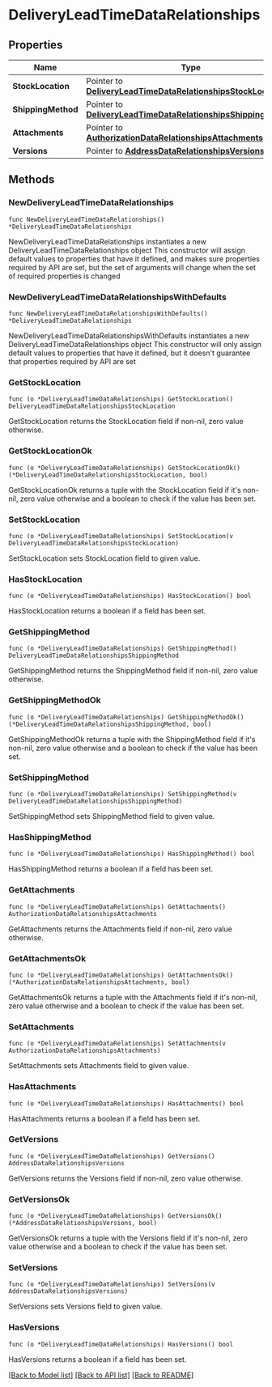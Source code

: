 # DeliveryLeadTimeDataRelationships

## Properties

Name | Type | Description | Notes
------------ | ------------- | ------------- | -------------
**StockLocation** | Pointer to [**DeliveryLeadTimeDataRelationshipsStockLocation**](DeliveryLeadTimeDataRelationshipsStockLocation.md) |  | [optional] 
**ShippingMethod** | Pointer to [**DeliveryLeadTimeDataRelationshipsShippingMethod**](DeliveryLeadTimeDataRelationshipsShippingMethod.md) |  | [optional] 
**Attachments** | Pointer to [**AuthorizationDataRelationshipsAttachments**](AuthorizationDataRelationshipsAttachments.md) |  | [optional] 
**Versions** | Pointer to [**AddressDataRelationshipsVersions**](AddressDataRelationshipsVersions.md) |  | [optional] 

## Methods

### NewDeliveryLeadTimeDataRelationships

`func NewDeliveryLeadTimeDataRelationships() *DeliveryLeadTimeDataRelationships`

NewDeliveryLeadTimeDataRelationships instantiates a new DeliveryLeadTimeDataRelationships object
This constructor will assign default values to properties that have it defined,
and makes sure properties required by API are set, but the set of arguments
will change when the set of required properties is changed

### NewDeliveryLeadTimeDataRelationshipsWithDefaults

`func NewDeliveryLeadTimeDataRelationshipsWithDefaults() *DeliveryLeadTimeDataRelationships`

NewDeliveryLeadTimeDataRelationshipsWithDefaults instantiates a new DeliveryLeadTimeDataRelationships object
This constructor will only assign default values to properties that have it defined,
but it doesn't guarantee that properties required by API are set

### GetStockLocation

`func (o *DeliveryLeadTimeDataRelationships) GetStockLocation() DeliveryLeadTimeDataRelationshipsStockLocation`

GetStockLocation returns the StockLocation field if non-nil, zero value otherwise.

### GetStockLocationOk

`func (o *DeliveryLeadTimeDataRelationships) GetStockLocationOk() (*DeliveryLeadTimeDataRelationshipsStockLocation, bool)`

GetStockLocationOk returns a tuple with the StockLocation field if it's non-nil, zero value otherwise
and a boolean to check if the value has been set.

### SetStockLocation

`func (o *DeliveryLeadTimeDataRelationships) SetStockLocation(v DeliveryLeadTimeDataRelationshipsStockLocation)`

SetStockLocation sets StockLocation field to given value.

### HasStockLocation

`func (o *DeliveryLeadTimeDataRelationships) HasStockLocation() bool`

HasStockLocation returns a boolean if a field has been set.

### GetShippingMethod

`func (o *DeliveryLeadTimeDataRelationships) GetShippingMethod() DeliveryLeadTimeDataRelationshipsShippingMethod`

GetShippingMethod returns the ShippingMethod field if non-nil, zero value otherwise.

### GetShippingMethodOk

`func (o *DeliveryLeadTimeDataRelationships) GetShippingMethodOk() (*DeliveryLeadTimeDataRelationshipsShippingMethod, bool)`

GetShippingMethodOk returns a tuple with the ShippingMethod field if it's non-nil, zero value otherwise
and a boolean to check if the value has been set.

### SetShippingMethod

`func (o *DeliveryLeadTimeDataRelationships) SetShippingMethod(v DeliveryLeadTimeDataRelationshipsShippingMethod)`

SetShippingMethod sets ShippingMethod field to given value.

### HasShippingMethod

`func (o *DeliveryLeadTimeDataRelationships) HasShippingMethod() bool`

HasShippingMethod returns a boolean if a field has been set.

### GetAttachments

`func (o *DeliveryLeadTimeDataRelationships) GetAttachments() AuthorizationDataRelationshipsAttachments`

GetAttachments returns the Attachments field if non-nil, zero value otherwise.

### GetAttachmentsOk

`func (o *DeliveryLeadTimeDataRelationships) GetAttachmentsOk() (*AuthorizationDataRelationshipsAttachments, bool)`

GetAttachmentsOk returns a tuple with the Attachments field if it's non-nil, zero value otherwise
and a boolean to check if the value has been set.

### SetAttachments

`func (o *DeliveryLeadTimeDataRelationships) SetAttachments(v AuthorizationDataRelationshipsAttachments)`

SetAttachments sets Attachments field to given value.

### HasAttachments

`func (o *DeliveryLeadTimeDataRelationships) HasAttachments() bool`

HasAttachments returns a boolean if a field has been set.

### GetVersions

`func (o *DeliveryLeadTimeDataRelationships) GetVersions() AddressDataRelationshipsVersions`

GetVersions returns the Versions field if non-nil, zero value otherwise.

### GetVersionsOk

`func (o *DeliveryLeadTimeDataRelationships) GetVersionsOk() (*AddressDataRelationshipsVersions, bool)`

GetVersionsOk returns a tuple with the Versions field if it's non-nil, zero value otherwise
and a boolean to check if the value has been set.

### SetVersions

`func (o *DeliveryLeadTimeDataRelationships) SetVersions(v AddressDataRelationshipsVersions)`

SetVersions sets Versions field to given value.

### HasVersions

`func (o *DeliveryLeadTimeDataRelationships) HasVersions() bool`

HasVersions returns a boolean if a field has been set.


[[Back to Model list]](../README.md#documentation-for-models) [[Back to API list]](../README.md#documentation-for-api-endpoints) [[Back to README]](../README.md)


